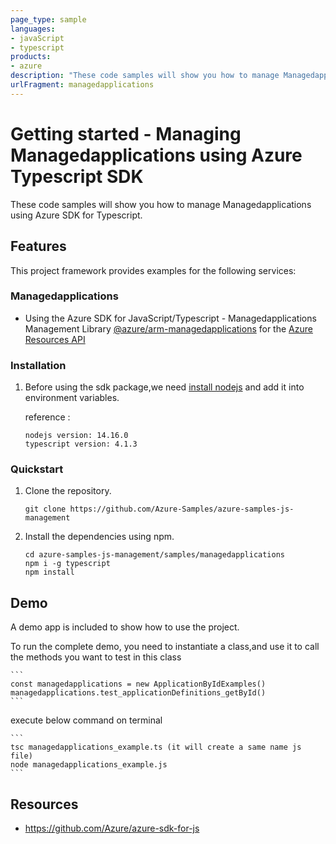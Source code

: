 ```yaml
---
page_type: sample
languages:
- javaScript
- typescript
products:
- azure
description: "These code samples will show you how to manage Managedapplications using Azure SDK for Typescript."
urlFragment: managedapplications
---
```


# Getting started - Managing Managedapplications using Azure Typescript SDK

These code samples will show you how to manage Managedapplications using Azure SDK for Typescript.

## Features

This project framework provides examples for the following services:

### Managedapplications
* Using the Azure SDK for JavaScript/Typescript - Managedapplications Management Library [@azure/arm-managedapplications](https://www.npmjs.com/package/@azure/arm-managedapplications) for the [Azure Resources API](https://docs.microsoft.com/en-us/rest/api/resources/)


### Installation

1.  Before using the sdk package,we need [install nodejs](https://nodejs.org/en/download/) and add it into environment variables.

    reference :
    
    ```
    nodejs version: 14.16.0
    typescript version: 4.1.3
    ```

### Quickstart

1.  Clone the repository.

    ```
    git clone https://github.com/Azure-Samples/azure-samples-js-management
    ```

2.  Install the dependencies using npm.

    ```
    cd azure-samples-js-management/samples/managedapplications
    npm i -g typescript
    npm install
    ```

## Demo

A demo app is included to show how to use the project.

To run the complete demo, you need to instantiate a class,and use it to call the methods you want to test in this class 

    ```
    const managedapplications = new ApplicationByIdExamples()
    managedapplications.test_applicationDefinitions_getById()
    ```

execute below command on terminal

    ```
    tsc managedapplications_example.ts (it will create a same name js file)
    node managedapplications_example.js
    ```

## Resources

- https://github.com/Azure/azure-sdk-for-js